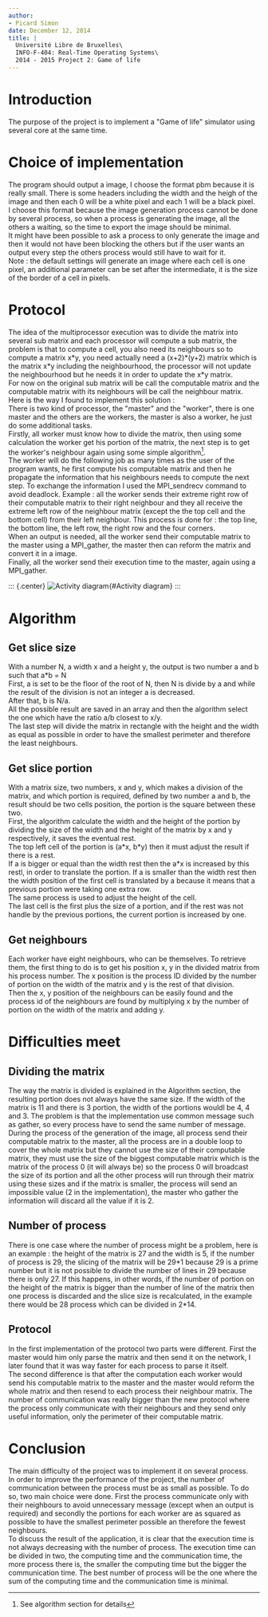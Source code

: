 ```yaml
---
author:
- Picard Simon
date: December 12, 2014
title: |
  Université Libre de Bruxelles\
  INFO-F-404: Real-Time Operating Systems\
  2014 - 2015 Project 2: Game of life
---
```


# Introduction

The purpose of the project is to implement a \"Game of life\" simulator
using several core at the same time.

# Choice of implementation

The program should output a image, I choose the format pbm because it is
really small. There is some headers including the width and the heigh of
the image and then each 0 will be a white pixel and each 1 will be a
black pixel.\
I choose this format because the image generation process cannot be done
by several process, so when a process is generating the image, all the
others a waiting, so the time to export the image should be minimal.\
It might have been possible to ask a process to only generate the image
and then it would not have been blocking the others but if the user
wants an output every step the others process would still have to wait
for it.\
Note : the default settings will generate an image where each cell is
one pixel, an additional parameter can be set after the intermediate, it
is the size of the border of a cell in pixels.

# Protocol

The idea of the multiprocessor execution was to divide the matrix into
several sub matrix and each processor will compute a sub matrix, the
problem is that to compute a cell, you also need its neighbours so to
compute a matrix x\*y, you need actually need a (x+2)\*(y+2) matrix
which is the matrix x\*y including the neighbourhood, the processor will
not update the neighbourhood but he needs it in order to update the x\*y
matrix.\
For now on the original sub matrix will be call the computable matrix
and the computable matrix with its neighbours will be call the neighbour
matrix.\
Here is the way I found to implement this solution :\
There is two kind of processor, the \"master\" and the \"worker\", there
is one master and the others are the workers, the master is also a
worker, he just do some additional tasks.\
Firstly, all worker must know how to divide the matrix, then using some
calculation the worker get his portion of the matrix, the next step is
to get the worker's neighbour again using some simple algorithm[^1].\
The worker will do the following job as many times as the user of the
program wants, he first compute his computable matrix and then he
propagate the information that his neighbours needs to compute the next
step. To exchange the information I used the MPI_sendrecv command to
avoid deadlock. Example : all the worker sends their extreme right row
of their computable matrix to their right neighbour and they all receive
the extreme left row of the neighbour matrix (except the the top cell
and the bottom cell) from their left neighbour. This process is done for
: the top line, the bottom line, the left row, the right row and the
four corners.\
When an output is needed, all the worker send their computable matrix to
the master using a MPI_gather, the master then can reform the matrix and
convert it in a image.\
Finally, all the worker send their execution time to the master, again
using a MPI_gather.

::: {.center}
![Activity diagram](doc/activity.png){#Activity diagram}
:::

# Algorithm

## Get slice size

With a number N, a width x and a height y, the output is two number a
and b such that a\*b = N\
First, a is set to be the floor of the root of N, then N is divide by a
and while the result of the division is not an integer a is decreased.\
After that, b is N/a.\
All the possible result are saved in an array and then the algorithm
select the one which have the ratio a/b closest to x/y.\
The last step will divide the matrix in rectangle with the height and
the width as equal as possible in order to have the smallest perimeter
and therefore the least neighbours.

## Get slice portion

With a matrix size, two numbers, x and y, which makes a division of the
matrix, and which portion is required, defined by two number a and b,
the result should be two cells position, the portion is the square
between these two.\
First, the algorithm calculate the width and the height of the portion
by dividing the size of the width and the height of the matrix by x and
y respectively, it saves the eventual rest.\
The top left cell of the portion is (a\*x, b\*y) then it must adjust the
result if there is a rest.\
If a is bigger or equal than the width rest then the a\*x is increased
by this restl, in order to translate the portion. If a is smaller than
the width rest then the width position of the first cell is translated
by a because it means that a previous portion were taking one extra
row.\
The same process is used to adjust the height of the cell.\
The last cell is the first plus the size of a portion, and if the rest
was not handle by the previous portions, the current portion is
increased by one.

## Get neighbours

Each worker have eight neighbours, who can be themselves. To retrieve
them, the first thing to do is to get his position x, y in the divided
matrix from his process number. The x position is the process ID divided
by the number of portion on the width of the matrix and y is the rest of
that division.\
Then the x, y position of the neighbours can be easily found and the
process id of the neighbours are found by multiplying x by the number of
portion on the width of the matrix and adding y.

# Difficulties meet

## Dividing the matrix

The way the matrix is divided is explained in the Algorithm section, the
resulting portion does not always have the same size. If the width of
the matrix is 11 and there is 3 portion, the width of the portions
wouldl be 4, 4 and 3. The problem is that the implementation use common
message such as gather, so every process have to send the same number of
message. During the process of the generation of the image, all process
send their computable matrix to the master, all the process are in a
double loop to cover the whole matrix but they cannot use the size of
their computable matrix, they must use the size of the biggest
computable matrix which is the matrix of the process 0 (it will always
be) so the process 0 will broadcast the size of its portion and all the
other process will run through their matrix using these sizes and if the
matrix is smaller, the process will send an impossible value (2 in the
implementation), the master who gather the information will discard all
the value if it is 2.

## Number of process

There is one case where the number of process might be a problem, here
is an example : the height of the matrix is 27 and the width is 5, if
the number of process is 29, the slicing of the matrix will be 29\*1
because 29 is a prime number but it is not possible to divide the number
of lines in 29 because there is only 27. If this happens, in other
words, if the number of portion on the height of the matrix is bigger
than the number of line of the matrix then one process is discarded and
the slice size is recalculated, in the example there would be 28 process
which can be divided in 2\*14.

## Protocol

In the first implementation of the protocol two parts were different.
First the master would him only parse the matrix and then send it on the
network, I later found that it was way faster for each process to parse
it itself.\
The second difference is that after the computation each worker would
send his computable matrix to the master and the master would reform the
whole matrix and then resend to each process their neighbour matrix. The
number of communication was really bigger than the new protocol where
the process only communicate with their neighbours and they send only
useful information, only the perimeter of their computable matrix.

# Conclusion

The main difficulty of the project was to implement it on several
process.\
In order to improve the performance of the project, the number of
communication between the process must be as small as possible. To do
so, two main choice were done. First the process communicate only with
their neighbours to avoid unnecessary message (except when an output is
required) and secondly the portions for each worker are as squared as
possible to have the smallest perimeter possible an therefore the fewest
neighbours.\
To discuss the result of the application, it is clear that the execution
time is not always decreasing with the number of process. The execution
time can be divided in two, the computing time and the communication
time, the more process there is, the smaller the computing time but the
bigger the communication time. The best number of process will be the
one where the sum of the computing time and the communication time is
minimal.

[^1]: See algorithm section for details
